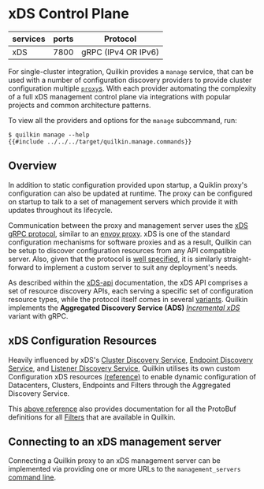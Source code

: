 # xDS Control Plane

| services | ports | Protocol            |
|----------|-------|---------------------|
| xDS      | 7800  | gRPC (IPv4 OR IPv6) |

For single-cluster integration, Quilkin provides a `manage` service, that can be
used with a number of configuration discovery providers to provide cluster
configuration multiple [`proxy`s](./proxy.md). With each provider automating the
complexity of a full xDS management control plane via integrations with popular
projects and common architecture patterns.

To view all the providers and options for the `manage` subcommand, run:

```shell
$ quilkin manage --help
{{#include ../../../target/quilkin.manage.commands}}
```

## Overview

In addition to static configuration provided upon startup, a Quiklin proxy's configuration can also be updated at
runtime. The proxy can be configured on startup to talk to a set of management servers which provide it with updates
throughout its lifecycle.

Communication between the proxy and management server uses the [xDS gRPC protocol][xDS], similar to an [envoy proxy].
xDS is one of the standard configuration mechanisms for software proxies and as a result, Quilkin can be setup to
discover configuration resources from any API compatible server. Also, given that the protocol
is [well specified][xDS-protocol], it is similarly straight-forward to implement a custom server to suit any
deployment's needs.

As described within the [xDS-api] documentation, the xDS API comprises a set of resource discovery APIs, each serving a
specific set of configuration resource types, while the protocol itself comes in several [variants][xds-variants].
Quilkin implements the **Aggregated Discovery Service (ADS)** _[Incremental xDS][incremental-xds]_ variant with gRPC.

## xDS Configuration Resources

Heavily influenced by xDS's [Cluster Discovery Service][CDS], [Endpoint Discovery Service][EDS], and 
[Listener Discovery Service][LDS], Quilkin utilises its own custom Configuration xDS resources 
[(reference)][config.proto] to enable dynamic configuration of Datacenters, Clusters, Endpoints and Filters through 
the Aggregated Discovery Service.

This [above reference][config.proto] also provides documentation for all the ProtoBuf definitions for all 
[Filters][filters-doc] that are available in Quilkin.

## Connecting to an xDS management server

Connecting a Quilkin proxy to an xDS management server can be implemented via providing one or more URLs to
the `management_servers` [command line](../../api/quilkin/struct.Proxy.html#structfield.management_server).


[xDS]: https://www.envoyproxy.io/docs/envoy/latest/api-docs/xds_protocol#xds-rest-and-grpc-protocol
[incremental-xds]: https://www.envoyproxy.io/docs/envoy/latest/api-docs/xds_protocol#incremental-xds
[envoy proxy]: https://www.envoyproxy.io/docs/envoy/latest/
[xDS-protocol]: https://www.envoyproxy.io/docs/envoy/latest/api-docs/xds_protocol#the-xds-transport-protocol
[xDS-api]: https://www.envoyproxy.io/docs/envoy/latest/intro/arch_overview/operations/dynamic_configuration
[config.proto]: ./xds/proto/index.md#quilkin_config_v1alpha1_config-proto
[CDS]: https://www.envoyproxy.io/docs/envoy/latest/intro/arch_overview/operations/dynamic_configuration#cds
[EDS]: https://www.envoyproxy.io/docs/envoy/latest/intro/arch_overview/operations/dynamic_configuration#eds
[LDS]: https://www.envoyproxy.io/docs/envoy/latest/intro/arch_overview/operations/dynamic_configuration#lds
[locality]: https://www.envoyproxy.io/docs/envoy/latest/api-v3/config/core/v3/base.proto#config-core-v3-locality
[filters-doc]: ./proxy/filters.md
[xds-variants]: https://www.envoyproxy.io/docs/envoy/latest/api-docs/xds_protocol#variants-of-the-xds-transport-protocol
[filter-protos]: https://github.com/EmbarkStudios/quilkin/tree/{{GITHUB_REF_NAME}}/proto/quilkin/filters
[xds-endpoint-metadata]: https://www.envoyproxy.io/docs/envoy/latest/api-v3/config/core/v3/base.proto#envoy-v3-api-msg-config-core-v3-metadata

